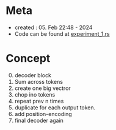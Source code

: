 # Meta
- created : 05. Feb 22:48 - 2024
- Code can be found at [experiment_1.rs](/src/experiment_1.rs)

# Concept
0. decoder block
1. Sum across tokens
2. create one big vectror
3. chop ino tokens
4. repeat prev n times
5. duplicate for each output token.
6. add position-encoding
7. final decoder again
